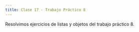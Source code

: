 ```yaml
---  
title: Clase 17 - Trabajo Práctico 8
---
```


Resolvimos ejercicios de listas y objetos del trabajo práctico 8.
